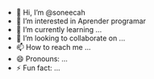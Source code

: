 - 👋 Hi, I’m @soneecah
- 👀 I’m interested in Aprender programar
- 🌱 I’m currently learning ...
- 💞️ I’m looking to collaborate on ...
- 📫 How to reach me ...
- 😄 Pronouns: ...
- ⚡ Fun fact: ...

<!---
soneecah/soneecah is a ✨ special ✨ repository because its `README.md` (this file) appears on your GitHub profile.
You can click the Preview link to take a look at your changes.
--->
